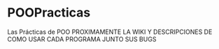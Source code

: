 POOPracticas
============

Las Prácticas de POO
PROXIMAMENTE LA WIKI Y DESCRIPCIONES DE COMO USAR CADA PROGRAMA JUNTO SUS BUGS
